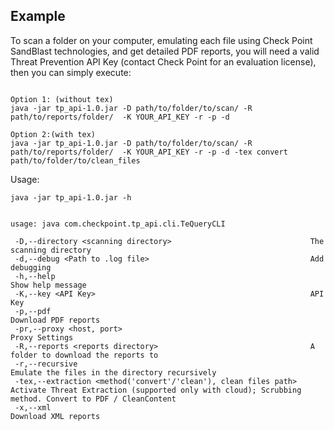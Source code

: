 ## Example

To scan a folder on your computer, emulating each file using Check Point SandBlast technologies, and get detailed PDF reports, you will need a valid Threat Prevention API Key (contact Check Point for an evaluation license), then you can simply execute:

~~~~

Option 1: (without tex)
java -jar tp_api-1.0.jar -D path/to/folder/to/scan/ -R path/to/reports/folder/  -K YOUR_API_KEY -r -p -d

Option 2:(with tex)
java -jar tp_api-1.0.jar -D path/to/folder/to/scan/ -R path/to/reports/folder/  -K YOUR_API_KEY -r -p -d -tex convert path/to/folder/to/clean_files

~~~~

Usage:

~~~~
java -jar tp_api-1.0.jar -h
~~~~

~~~~

usage: java com.checkpoint.tp_api.cli.TeQueryCLI

 -D,--directory <scanning directory>                               The scanning directory
 -d,--debug <Path to .log file>                                    Add debugging
 -h,--help                                                         Show help message
 -K,--key <API Key>                                                API Key
 -p,--pdf                                                          Download PDF reports
 -pr,--proxy <host, port>                                          Proxy Settings
 -R,--reports <reports directory>                                  A folder to download the reports to
 -r,--recursive                                                    Emulate the files in the directory recursively
 -tex,--extraction <method('convert'/'clean'), clean files path>   Activate Threat Extraction (supported only with cloud); Scrubbing method. Convert to PDF / CleanContent
 -x,--xml                                                          Download XML reports

~~~~
